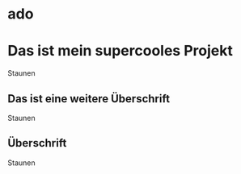 ado
===

# Das ist mein supercooles Projekt

Staunen

## Das ist eine weitere Überschrift

Staunen

## Überschrift

Staunen

